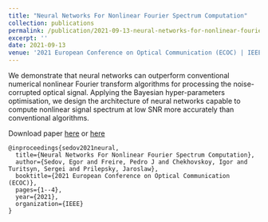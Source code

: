 ```yaml
---
title: "Neural Networks For Nonlinear Fourier Spectrum Computation"
collection: publications
permalink: /publication/2021-09-13-neural-networks-for-nonlinear-fourier-spectrum-computation
excerpt: ''
date: 2021-09-13
venue: '2021 European Conference on Optical Communication (ECOC) | IEEE'
---
```

We demonstrate that neural networks can outperform conventional numerical nonlinear 
Fourier transform algorithms for processing the noise-corrupted optical signal. 
Applying the Bayesian hyper-parameters optimisation, we design the architecture of 
neural networks capable to compute nonlinear signal spectrum at low SNR more accurately than conventional algorithms.

Download paper [here](http://esf0.github.io/files/publication/neural_networks_for_nonlinear_fourier_spectrum_computation.pdf) or 
[here](https://ieeexplore.ieee.org/abstract/document/9605844)

```
@inproceedings{sedov2021neural,
  title={Neural Networks For Nonlinear Fourier Spectrum Computation},
  author={Sedov, Egor and Freire, Pedro J and Chekhovskoy, Igor and Turitsyn, Sergei and Prilepsky, Jaroslaw},
  booktitle={2021 European Conference on Optical Communication (ECOC)},
  pages={1--4},
  year={2021},
  organization={IEEE}
}
```